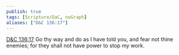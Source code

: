 ```yaml
---
publish: true
tags: [Scripture/DaC, noGraph]
aliases: ["D&C 136:17"]
---
```

[D&C 136:17](https://churchofjesuschrist.org/study/scriptures/dc-testament/dc/136?lang=eng&id=p17#p17) Go thy way and do as I have told you, and fear not thine enemies; for they shall not have power to stop my work.
